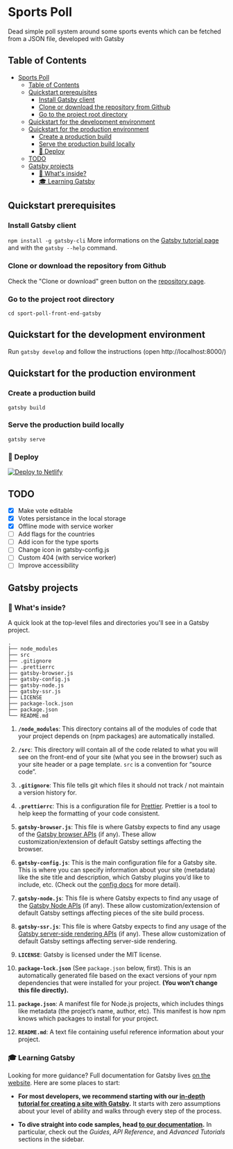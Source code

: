 # Sports Poll

Dead simple poll system around some sports events which can be fetched from a JSON file, developed with Gatsby

## Table of Contents

- [Sports Poll](#Sports-Poll)
  - [Table of Contents](#Table-of-Contents)
  - [Quickstart prerequisites](#Quickstart-prerequisites)
    - [Install Gatsby client](#Install-Gatsby-client)
    - [Clone or download the repository from Github](#Clone-or-download-the-repository-from-Github)
    - [Go to the project root directory](#Go-to-the-project-root-directory)
  - [Quickstart for the development environment](#Quickstart-for-the-development-environment)
  - [Quickstart for the production environment](#Quickstart-for-the-production-environment)
    - [Create a production build](#Create-a-production-build)
    - [Serve the production build locally](#Serve-the-production-build-locally)
    - [💫 Deploy](#%F0%9F%92%AB-Deploy)
  - [TODO](#TODO)
  - [Gatsby projects](#Gatsby-projects)
    - [🧐 What's inside?](#%F0%9F%A7%90-Whats-inside)
    - [🎓 Learning Gatsby](#%F0%9F%8E%93-Learning-Gatsby)

## Quickstart prerequisites

### Install Gatsby client

`npm install -g gatsby-cli` More informations on the [Gatsby tutorial page](https://www.gatsbyjs.org/tutorial/part-zero/) and with the `gatsby --help` command.

### Clone or download the repository from Github

Check the "Clone or download" green button on the [repository page](https://github.com/baptistecs/sports-poll-front-end-gatsby/tree/master).

### Go to the project root directory

`cd sport-poll-front-end-gatsby`

## Quickstart for the development environment

Run `gatsby develop` and follow the instructions (open http://localhost:8000/)

## Quickstart for the production environment

### Create a production build

`gatsby build`

### Serve the production build locally

`gatsby serve`

### 💫 Deploy

[![Deploy to Netlify](https://www.netlify.com/img/deploy/button.svg)](https://app.netlify.com/start/deploy?repository=https://github.com/baptistecs/sports-poll-front-end-gatsby)

## TODO

- [x] Make vote editable
- [x] Votes persistance in the local storage
- [x] Offline mode with service worker
- [ ] Add flags for the countries
- [ ] Add icon for the type sports
- [ ] Change icon in gatsby-config.js
- [ ] Custom 404 (with service worker)
- [ ] Improve accessibility

## Gatsby projects

### 🧐 What's inside?

A quick look at the top-level files and directories you'll see in a Gatsby project.

    .
    ├── node_modules
    ├── src
    ├── .gitignore
    ├── .prettierrc
    ├── gatsby-browser.js
    ├── gatsby-config.js
    ├── gatsby-node.js
    ├── gatsby-ssr.js
    ├── LICENSE
    ├── package-lock.json
    ├── package.json
    └── README.md

1.  **`/node_modules`**: This directory contains all of the modules of code that your project depends on (npm packages) are automatically installed.

2.  **`/src`**: This directory will contain all of the code related to what you will see on the front-end of your site (what you see in the browser) such as your site header or a page template. `src` is a convention for “source code”.

3.  **`.gitignore`**: This file tells git which files it should not track / not maintain a version history for.

4.  **`.prettierrc`**: This is a configuration file for [Prettier](https://prettier.io/). Prettier is a tool to help keep the formatting of your code consistent.

5.  **`gatsby-browser.js`**: This file is where Gatsby expects to find any usage of the [Gatsby browser APIs](https://www.gatsbyjs.org/docs/browser-apis/) (if any). These allow customization/extension of default Gatsby settings affecting the browser.

6.  **`gatsby-config.js`**: This is the main configuration file for a Gatsby site. This is where you can specify information about your site (metadata) like the site title and description, which Gatsby plugins you’d like to include, etc. (Check out the [config docs](https://www.gatsbyjs.org/docs/gatsby-config/) for more detail).

7.  **`gatsby-node.js`**: This file is where Gatsby expects to find any usage of the [Gatsby Node APIs](https://www.gatsbyjs.org/docs/node-apis/) (if any). These allow customization/extension of default Gatsby settings affecting pieces of the site build process.

8.  **`gatsby-ssr.js`**: This file is where Gatsby expects to find any usage of the [Gatsby server-side rendering APIs](https://www.gatsbyjs.org/docs/ssr-apis/) (if any). These allow customization of default Gatsby settings affecting server-side rendering.

9.  **`LICENSE`**: Gatsby is licensed under the MIT license.

10. **`package-lock.json`** (See `package.json` below, first). This is an automatically generated file based on the exact versions of your npm dependencies that were installed for your project. **(You won’t change this file directly).**

11. **`package.json`**: A manifest file for Node.js projects, which includes things like metadata (the project’s name, author, etc). This manifest is how npm knows which packages to install for your project.

12. **`README.md`**: A text file containing useful reference information about your project.

### 🎓 Learning Gatsby

Looking for more guidance? Full documentation for Gatsby lives [on the website](https://www.gatsbyjs.org/). Here are some places to start:

- **For most developers, we recommend starting with our [in-depth tutorial for creating a site with Gatsby](https://www.gatsbyjs.org/tutorial/).** It starts with zero assumptions about your level of ability and walks through every step of the process.

- **To dive straight into code samples, head [to our documentation](https://www.gatsbyjs.org/docs/).** In particular, check out the _Guides_, _API Reference_, and _Advanced Tutorials_ sections in the sidebar.
